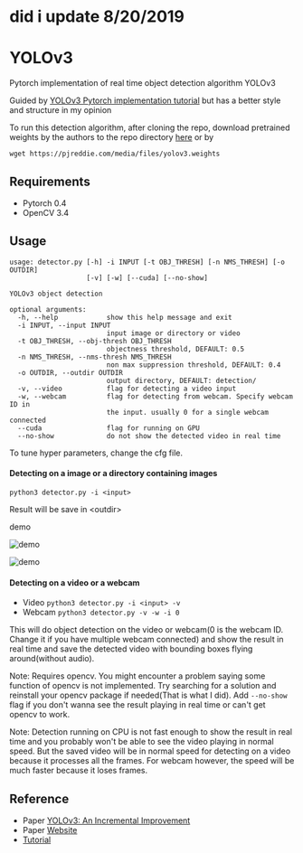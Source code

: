 # did i update 8/20/2019
# YOLOv3
Pytorch implementation of real time object detection algorithm YOLOv3

Guided by [YOLOv3 Pytorch implementation tutorial](https://blog.paperspace.com/how-to-implement-a-yolo-object-detector-in-pytorch/)
but has a better style and structure in my opinion

To run this detection algorithm, after cloning the repo, download pretrained weights by the authors to the repo directory
[here](https://pjreddie.com/media/files/yolov3.weights) or by

```
wget https://pjreddie.com/media/files/yolov3.weights
```

## Requirements

- Pytorch 0.4
- OpenCV 3.4

## Usage

```
usage: detector.py [-h] -i INPUT [-t OBJ_THRESH] [-n NMS_THRESH] [-o OUTDIR]
                   [-v] [-w] [--cuda] [--no-show]

YOLOv3 object detection

optional arguments:
  -h, --help            show this help message and exit
  -i INPUT, --input INPUT
                        input image or directory or video
  -t OBJ_THRESH, --obj-thresh OBJ_THRESH
                        objectness threshold, DEFAULT: 0.5
  -n NMS_THRESH, --nms-thresh NMS_THRESH
                        non max suppression threshold, DEFAULT: 0.4
  -o OUTDIR, --outdir OUTDIR
                        output directory, DEFAULT: detection/
  -v, --video           flag for detecting a video input
  -w, --webcam          flag for detecting from webcam. Specify webcam ID in
                        the input. usually 0 for a single webcam connected
  --cuda                flag for running on GPU
  --no-show             do not show the detected video in real time
```

To tune hyper parameters, change the cfg file.

#### Detecting on a image or a directory containing images

`python3 detector.py -i <input>`

Result will be save in \<outdir\>


demo

![demo](demo/det_dog.jpg)

![demo](demo/det_kite.jpg)

#### Detecting on a video or a webcam

- Video `python3 detector.py -i <input> -v`
- Webcam `python3 detector.py -v -w -i 0`

This will do object detection on the video or webcam(0 is the webcam ID. Change it if you have multiple webcam connected) and show the result in real time and save the detected video with bounding boxes flying around(without audio).

Note: Requires opencv. You might encounter a problem saying some function of opencv is not implemented.
Try searching for a solution and reinstall your opencv package if needed(That is what I did).
Add `--no-show` flag if you don't wanna see the result playing in real time or can't get opencv to work.

Note: Detection running on CPU is not fast enough to show the result in real time and you probably won't be able to see the video playing in normal speed.
But the saved video will be in normal speed for detecting on a video because it processes all the frames. For webcam however, the speed will be much faster because it loses frames.


## Reference
- Paper [YOLOv3: An Incremental Improvement](https://pjreddie.com/media/files/papers/YOLOv3.pdf)
- Paper [Website](https://pjreddie.com/darknet/yolo/)
- [Tutorial](https://blog.paperspace.com/how-to-implement-a-yolo-object-detector-in-pytorch/)
